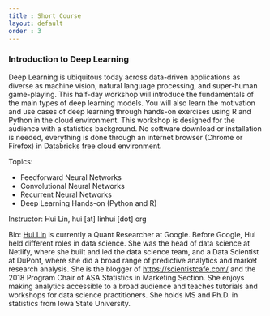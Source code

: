 ```yaml
---
title : Short Course
layout: default
order : 3
---
```


### Introduction to Deep Learning 

Deep Learning is ubiquitous today across data-driven applications as diverse as machine vision, natural language processing, and super-human game-playing. This half-day workshop will introduce the fundamentals of the main types of deep learning models.  You will also learn the motivation and use cases of deep learning through hands-on exercises using R and Python in the cloud environment. This workshop is designed for the audience with a statistics background. No software download or installation is needed, everything is done through an internet browser (Chrome or Firefox) in Databricks free cloud environment.

Topics:

* Feedforward Neural Networks
* Convolutional Neural Networks
* Recurrent Neural Networks
* Deep Learning Hands-on (Python and R)

Instructor: Hui Lin, hui [at] linhui [dot] org

Bio: [Hui Lin](https://resume.scientistcafe.com/) is currently a Quant Researcher at Google. Before Google, Hui held different roles in data science. She was the head of data science at Netlify, where she built and led the data science team, and a Data Scientist at DuPont, where she did a broad range of predictive analytics and market research analysis. She is the blogger of https://scientistcafe.com/ and the 2018 Program Chair of ASA Statistics in Marketing Section. She enjoys making analytics accessible to a broad audience and teaches tutorials and workshops for data science practitioners. She holds MS and Ph.D. in statistics from Iowa State University.